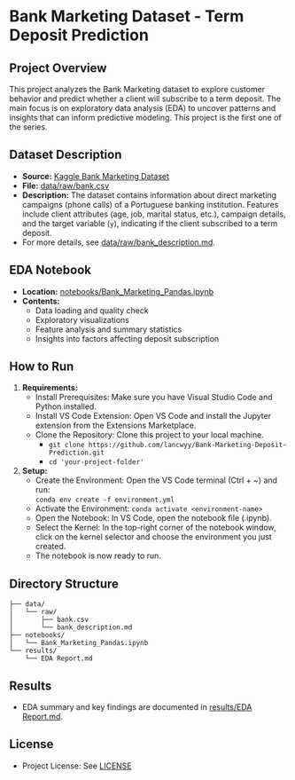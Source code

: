# Bank Marketing Dataset - Term Deposit Prediction

## Project Overview
This project analyzes the Bank Marketing dataset to explore customer behavior and predict whether a client will subscribe to a term deposit. The main focus is on exploratory data analysis (EDA) to uncover patterns and insights that can inform predictive modeling. This project is the first one of the series.

## Dataset Description
- **Source:** [Kaggle Bank Marketing Dataset](https://www.kaggle.com/datasets/janiobachmann/bank-marketing-dataset/data)
- **File:** [data/raw/bank.csv](data/raw/bank.csv)
- **Description:** The dataset contains information about direct marketing campaigns (phone calls) of a Portuguese banking institution. Features include client attributes (age, job, marital status, etc.), campaign details, and the target variable (`y`), indicating if the client subscribed to a term deposit.
- For more details, see [data/raw/bank_description.md](data/raw/bank_description.md).

## EDA Notebook
- **Location:** [notebooks/Bank_Marketing_Pandas.ipynb](notebooks/Bank_Marketing_Pandas.ipynb)
- **Contents:**
  - Data loading and quality check
  - Exploratory visualizations
  - Feature analysis and summary statistics
  - Insights into factors affecting deposit subscription

## How to Run
1. **Requirements:**
    - Install Prerequisites: Make sure you have Visual Studio Code and Python installed.
    - Install VS Code Extension: Open VS Code and install the Jupyter extension from the Extensions Marketplace.
    - Clone the Repository: Clone this project to your local machine.
        - `git clone https://github.com/lancwyy/Bank-Marketing-Deposit-Prediction.git`
        - `cd 'your-project-folder'`
2. **Setup:**
	- Create the Environment: Open the VS Code terminal (Ctrl + ~) and run:<br>
    `conda env create -f environment.yml`
    - Activate the Environment:
    `conda activate <environment-name>`
    - Open the Notebook: In VS Code, open the notebook file (.ipynb).
    - Select the Kernel: In the top-right corner of the notebook window, click on the kernel selector and choose the environment you just created. 
    - The notebook is now ready to run.
## Directory Structure
```
├── data/
│   └── raw/
│       ├── bank.csv
│       └── bank_description.md   
├── notebooks/
│   └── Bank_Marketing_Pandas.ipynb
└── results/
    └── EDA Report.md
```

## Results
- EDA summary and key findings are documented in [results/EDA Report.md](results/EDA%20Report.md).

## License
- Project License: See [LICENSE](LICENSE)
